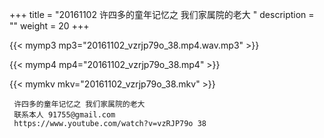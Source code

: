 +++
title = "20161102  许四多的童年记忆之 我们家属院的老大 "
description = ""
weight = 20
+++

{{< mymp3 mp3="20161102_vzrjp79o_38.mp4.wav.mp3" >}}

{{< mymp4 mp4="20161102_vzrjp79o_38.mp4" >}}

{{< mymkv mkv="20161102_vzrjp79o_38.mkv" >}}

     许四多的童年记忆之 我们家属院的老大 
     联系本人 91755@gmail.com 
     https://www.youtube.com/watch?v=vzRJP79o 38 
